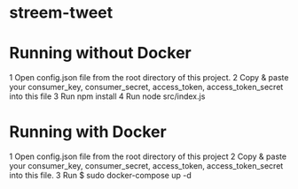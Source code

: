 # streem-tweet

# Running without Docker
1 Open config.json file from the root directory of this project.
2 Copy & paste your consumer_key, consumer_secret, access_token, access_token_secret into this file
3 Run npm install
4 Run node src/index.js

# Running with Docker
1 Open config.json file from the root directory of this project
2 Copy & paste your consumer_key, consumer_secret, access_token, access_token_secret into this file.
3 Run $ sudo docker-compose up -d